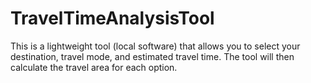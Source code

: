 # TravelTimeAnalysisTool
This is a lightweight tool (local software) that allows you to select your destination, travel mode, and estimated travel time. The tool will then calculate the travel area for each option.
